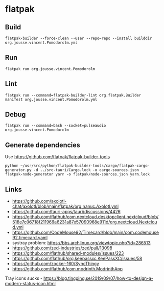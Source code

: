# flatpak

## Build

    flatpak-builder --force-clean --user --repo=repo --install builddir org.jousse.vincent.Pomodorolm.yml

## Run

    flatpak run org.jousse.vincent.Pomodorolm

## Lint

    flatpak run --command=flatpak-builder-lint org.flatpak.Builder manifest org.jousse.vincent.Pomodorolm.yml

## Debug

    flatpak run --command=bash --socket=pulseaudio org.jousse.vincent.Pomodorolm

## Generate dependencies

Use https://github.com/flatpak/flatpak-builder-tools

    python ~/usr/src/python/flatpak-builder-tools/cargo/flatpak-cargo-generator.py -d ../src-tauri/Cargo.lock -o cargo-sources.json
    flatpak-node-generator yarn -o flatpak/node-sources.json yarn.lock

## Links

- https://github.com/axolotl-chat/axolotl/blob/main/flatpak/org.nanuc.Axolotl.yml
- https://github.com/tauri-apps/tauri/discussions/4426
- https://github.com/flathub/com.nextcloud.desktopclient.nextcloud/blob/518e7c06718f211966a6231a87e57090968e911d/org.nextcloud.Nextcloud.yml
- https://github.com/CodeMouse92/Timecard/blob/main/com.codemouse92.timecard.yaml
- systray problem: https://bbs.archlinux.org/viewtopic.php?id=286513
- https://github.com/zed-industries/zed/pull/13098
- https://github.com/flathub/shared-modules/issues/223
- https://github.com/flathub/org.keepassxc.KeePassXC/issues/58
- https://github.com/zocker-160/SyncThingy
- https://github.com/flathub/com.modrinth.ModrinthApp

Tray icons sucks - https://blog.tingping.se/2019/09/07/how-to-design-a-modern-status-icon.html
